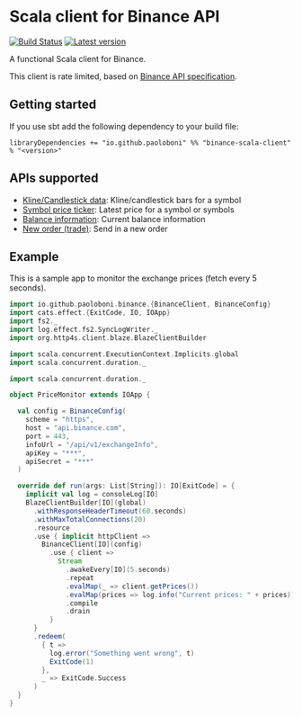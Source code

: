 # Scala client for Binance API

[![Build Status](https://travis-ci.com/paoloboni/binance-scala-client.svg?branch=master)](https://travis-ci.com/paoloboni/binance-scala-client)
[![Latest version](https://img.shields.io/maven-central/v/io.github.paoloboni/binance-scala-client_2.13.svg)](https://search.maven.org/artifact/io.github.paoloboni/binance-scala-client_2.13)

A functional Scala client for Binance.

This client is rate limited, based on [Binance API specification](https://github.com/binance-exchange/binance-official-api-docs/blob/master/rest-api.md#limits).

## Getting started

If you use sbt add the following dependency to your build file:

```sbtshell
libraryDependencies += "io.github.paoloboni" %% "binance-scala-client" % "<version>"
```

## APIs supported

* [Kline/Candlestick data](https://github.com/binance-exchange/binance-official-api-docs/blob/master/rest-api.md#klinecandlestick-data): Kline/candlestick bars for a symbol
* [Symbol price ticker](https://github.com/binance-exchange/binance-official-api-docs/blob/master/rest-api.md#symbol-price-ticker): Latest price for a symbol or symbols
* [Balance information](https://github.com/binance-exchange/binance-official-api-docs/blob/master/rest-api.md#account-information-user_data): Current balance information
* [New order (trade)](https://github.com/binance-exchange/binance-official-api-docs/blob/master/rest-api.md#new-order--trade): Send in a new order

## Example

This is a sample app to monitor the exchange prices (fetch every 5 seconds).

```scala
import io.github.paoloboni.binance.{BinanceClient, BinanceConfig}
import cats.effect.{ExitCode, IO, IOApp}
import fs2._
import log.effect.fs2.SyncLogWriter._
import org.http4s.client.blaze.BlazeClientBuilder

import scala.concurrent.ExecutionContext.Implicits.global
import scala.concurrent.duration._

import scala.concurrent.duration._

object PriceMonitor extends IOApp {

  val config = BinanceConfig(
    scheme = "https",
    host = "api.binance.com",
    port = 443,
    infoUrl = "/api/v1/exchangeInfo",
    apiKey = "***",
    apiSecret = "***"
  )

  override def run(args: List[String]): IO[ExitCode] = {
    implicit val log = consoleLog[IO]
    BlazeClientBuilder[IO](global)
      .withResponseHeaderTimeout(60.seconds)
      .withMaxTotalConnections(20)
      .resource
      .use { implicit httpClient =>
        BinanceClient[IO](config)
          .use { client =>
            Stream
              .awakeEvery[IO](5.seconds)
              .repeat
              .evalMap(_ => client.getPrices())
              .evalMap(prices => log.info("Current prices: " + prices))
              .compile
              .drain
          }
      }
      .redeem(
        { t =>
          log.error("Something went wrong", t)
          ExitCode(1)
        },
        _ => ExitCode.Success
      )
  }
}
```